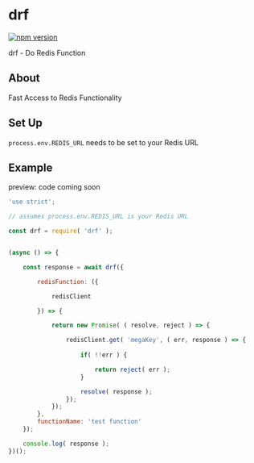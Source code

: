 # drf

[![npm version](https://badge.fury.io/js/drf.svg)](https://badge.fury.io/js/drf)

drf - Do Redis Function


## About

Fast Access to Redis Functionality


## Set Up
`process.env.REDIS_URL` needs to be set to your Redis URL


## Example
preview: code coming soon

```.js
'use strict';

// assumes process.env.REDIS_URL is your Redis URL

const drf = require( 'drf' );


(async () => {

    const response = await drf({

        redisFunction: ({

            redisClient

        }) => {

            return new Promise( ( resolve, reject ) => {

                redisClient.get( 'megaKey', ( err, response ) => {
                    
                    if( !!err ) {

                        return reject( err );
                    }

                    resolve( response );
                });
            });
        },
        functionName: 'test function'
    });

    console.log( response );
})();
```